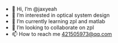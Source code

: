 - 👋 Hi, I’m @jaxyeah
- 👀 I’m interested in optical system design
- 🌱 I’m currently learning zpl and matlab
- 💞️ I’m looking to collaborate on zpl
- 📫 How to reach me 421505973@qq.com

<!---
jaxyeah/jaxyeah is a ✨ special ✨ repository because its `README.md` (this file) appears on your GitHub profile.
You can click the Preview link to take a look at your changes.
--->
